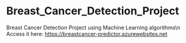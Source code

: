 # Breast_Cancer_Detection_Project
Breast Cancer Detection Project using Machine Learning algorithms\n
Access it here: https://breastcancer-predictor.azurewebsites.net
